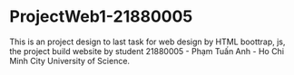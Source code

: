# ProjectWeb1-21880005
 This is an project design  to last task for web design by HTML boottrap, js, the project build website by student 21880005 - Phạm Tuấn Anh - Ho Chi Minh City University of Science.
